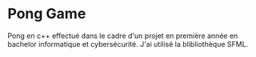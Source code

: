 #  Po n g  G a m e 
 Pong en c++ effectué dans le cadre d'un projet en première année en bachelor informatique et cybersécurité. J'ai utilisé la blibliothèque SFML.
 
